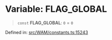 # Variable: FLAG\_GLOBAL

> `const` **FLAG\_GLOBAL**: `0` = `0`

Defined in: [src/WAM/constants.ts:15243](https://github.com/Fokusdotid/bail/blob/3bcafd64e13ba51a595ace0ee7bd2c9c52ab1814/src/WAM/constants.ts#L15243)
